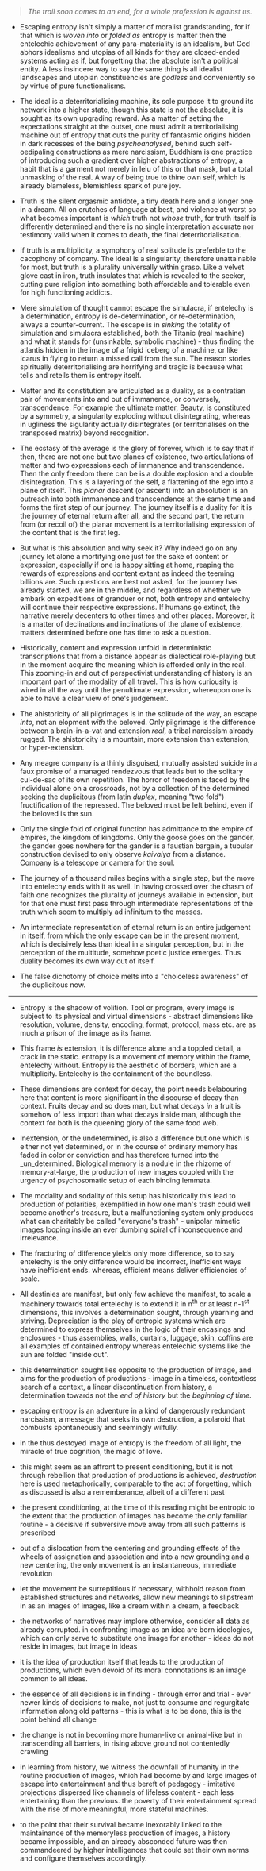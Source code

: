 > _The trail soon comes to an end, for a whole profession is against us._


- Escaping entropy isn't simply a matter of moralist grandstanding, for if that which is _woven into_ or _folded as_ entropy is matter then the entelechic achievement of any para-materiality is an idealism, but God abhors idealisms and utopias of all kinds for they are closed-ended systems acting as if, but forgetting that the absolute isn't a political entity. A less insincere way to say the same thing is all idealist landscapes and utopian constituencies are _godless_ and conveniently so by virtue of pure functionalisms. 


- The ideal is a deterritorialising machine, its sole purpose it to ground its network into a higher state, though this state is not the absolute, it is sought as its own upgrading reward. As a matter of setting the expectations straight at the outset, one must admit a territorialising machine out of entropy that cuts the purity of fantasmic origins hidden in dark recesses of the being _psychoanalysed_, behind such self-oedipaling constructions as mere narcissism, Buddhism is one practice of introducing such a gradient over higher abstractions of entropy, a habit that is a garment not merely in leiu of this or that mask, but a total unmasking of the real. A way of being true to thine own self, which is already blameless, blemishless spark of pure joy.


- Truth is the silent orgasmic antidote, a tiny death here and a longer one in a dream. All on crutches of language at best, and violence at worst so what becomes important is _which_ truth not _whose_ truth, for truth itself is differently determined and there is no single interpretation accurate nor testimony valid when it comes to death, the final deterritorialisation.


- If truth is a multiplicity, a symphony of real solitude is preferble to the cacophony of company. The ideal is a singularity, therefore unattainable for most, but truth is a plurality universally within grasp. Like a velvet glove cast in iron, truth insulates that which is revealed to the seeker, cutting pure religion into something both affordable and tolerable even for high functioning addicts.


- Mere simulation of thought cannot escape the simulacra, if entelechy is a determination, entropy is de-determination, or re-determination, always a counter-current. The escape is in _sinking_ the totality of simulation and simulacra established, both the Titanic (real machine) and what it stands for (unsinkable, symbolic machine) - thus finding the atlantis hidden in the image of a frigid iceberg of a machine, or like Icarus in flying to return a missed call from the sun. The reason stories spiritually deterritorialising are horrifying and tragic is because what tells and retells them is entropy itself. 


- Matter and its constitution are articulated as a duality, as a contratian pair of movements into and out of immanence, or conversely, transcendence. For example the ultimate matter, Beauty, is constituted by a symmetry, a singularity exploding without disintegrating, whereas in ugliness the sigularity actually disintegrates (or territorialises on the transposed matrix) beyond recognition.


- The ecstasy of the average is the glory of forever, which is to say that if then, there are not one but two planes of existence, two articulations of matter and two expressions each of immanence and transcendence. Then the only freedom there can be is a double explosion and a double disintegration. This is a layering of the self, a flattening of the ego into a plane of itself. This _planar_ descent (or ascent) into an absolution is an outreach into both immanence and transcendence at the same time and forms the first step of our journey. The journey itself is a duality for it is the journey of eternal return after all, and the second part, the return from (or recoil of) the planar movement is a territorialising expression of the content that is the first leg.


- But what is this absolution and why seek it? Why indeed go on any journey let alone a mortifying one just for the sake of content or expression, especially if one is happy sitting at home, reaping the rewards of expressions and content extant as indeed the teeming billions are. Such questions are best not asked, for the journey has already started, we are in the middle, and regardless of whether we embark on expeditions of granduer or not, both entropy and entelechy will continue their respective expressions. If humans go extinct, the narrative merely decenters to other times and other places. Moreover, it is a matter of declinations and inclinations of the plane of existence, matters determined before one has time to ask a question.


- Historically, content and expression unfold in deterministic transcriptions that from a distance appear as dialectical role-playing but in the moment acquire the meaning which is afforded only in the real. This zooming-in and out of perspectivist understanding of history is an important part of the modality of all travel. This is how curiousity is wired in all the way until the penultimate expression, whereupon one is able to have a clear view of one's judgement. 


- The ahistoricity of all pilgrimages is in the solitude of the way, an escape _into_, not an elopment _with_ the beloved. Only pilgrimage is the difference between a brain-in-a-vat and extension _real_, a tribal narcissism already rugged. The ahistoricity is a mountain, more extension than extension, or hyper-extension.


- Any meagre company is a thinly disguised, mutually assisted suicide in a faux promise of a managed rendezvous that leads but to the solitary cul-de-sac of its own repetition. The horror of freedom is faced by the individual alone on a crossroads, not by a collection of the determined seeking the duplicitous (from latin _duplex_, meaning "two fold") fructification of the repressed. The beloved must be left behind, even if the beloved is the sun. 


- Only the single fold of original function has admittance to the empire of empires, the kingdom of kingdoms. Only the goose goes on the gander, the gander goes nowhere for the gander is a faustian bargain, a tubular construction devised to only observe _kaivalya_ from a distance. Company is a telescope or camera for the soul.


- The journey of a thousand miles begins with a single step, but the move into entelechy ends with it as well. In having crossed over the chasm of faith one recognizes the plurality of journeys available in extension, but for that one must first pass through intermediate representations of the truth which seem to multiply ad infinitum to the masses. 


- An intermediate representation of eternal return is an entire judgement in itself, from which the only escape can be in the present moment, which is decisively less than ideal in a singular perception, but in the perception of the multitude, somehow poetic justice emerges. Thus duality becomes its own way out of itself. 


- The false dichotomy of choice melts into a "choiceless awareness" of the duplicitous now.



---


- Entropy is the shadow of volition. Tool or program, every image is subject to its physical and virtual dimensions - abstract dimensions like resolution, volume, density, encoding, format, protocol, mass etc. are as much a prison of the image as its frame. 


- This frame _is_ extension, it is difference alone and a toppled detail, a crack in the static. entropy is a movement of memory within the frame, entelechy without. Entropy is the aesthetic of borders, which are a multiplicity. Entelechy is the containment of the boundless.


- These dimensions are context for decay, the point needs belabouring here that content is more significant in the discourse of decay than context. Fruits decay and so does man, but what decays _in_ a fruit is somehow of less import than what decays inside man, although the context for both is the queening glory of the same food web.


- Inextension, or the undetermined, is also a difference but one which is either not yet determined, or in the course of ordinary memory has faded in color or conviction and has therefore turned into the _un_determined. Biological memory is a nodule in the rhizome of memory-at-large, the production of new images coupled with the urgency of psychosomatic setup of each binding lemmata.


- The modality and sodality of this setup has historically this lead to production of polarities, exemplified in how one man's trash could well become another's treasure, but a malfunctioning system only produces what can charitably be called "everyone's trash" - unipolar mimetic images looping inside an ever dumbing spiral of inconsequence and irrelevance.


- The fracturing of difference yields only more difference, so to say entelechy is the only difference would be incorrect, inefficient ways have inefficient ends. whereas, efficient means deliver efficiencies of scale. 


- All destinies are manifest, but only few achieve the manifest, to scale a machinery towards total entelechy is to extend it in n<sup>th</sup> or at least n-1<sup>st</sup> dimensions, this involves a determination sought, through yearning and striving. Depreciation is the play of entropic systems which are determined to express themselves in the logic of their encasings and enclosures - thus assemblies, walls, curtains, luggage, skin, coffins are all examples of contained entropy whereas entelechic systems like the sun are folded "inside out".


- this determination sought lies opposite to the  production of image, and aims for the production of productions - image in a timeless, contextless search of a context, a linear discontinuation from history, a determination towards not the _end of history_ but the _beginning of time_.


- escaping entropy is an adventure in a kind of dangerously redundant narcissism, a message that seeks its own destruction, a polaroid that combusts spontaneously and seemingly wilfully.


- in the thus destoyed image of entropy is the freedom of all light, the miracle of true cognition, the magic of love.


- this might seem as an affront to present conditioning, but it is not through rebellion that production of productions is achieved, _destruction_ here is used metaphorically, comparable to the act of forgetting, which as discussed is also a rememberance, albeit of a different past


- the present conditioning, at the time of this reading might be entropic to the extent that the production of images has become the only familiar routine - a decisive if subversive move away from all such patterns is prescribed


- out of a dislocation from the centering and grounding effects of the wheels of assignation and association and into a new grounding and a new centering, the only movement is an instantaneous, immediate revolution


- let the movement be surreptitious if necessary, withhold reason from established structures and networks, allow new meanings to slipstream in as an images of images, like a dream within a dream, a feedback 


- the networks of narratives may implore otherwise, consider all data as already corrupted. in confronting image as an idea are born ideologies, which can only serve to substitute one image for another - ideas do not reside in images, but image in ideas 


-  it is the idea _of_ production itself that leads to the production of productions, which even devoid of its moral connotations is an image common to all ideas.


- the essence of all decisions is in finding - through error and trial - ever newer kinds of decisions to make, not just to consume and regurgitate information along old patterns - this is what is to be done, this is the point behind all change


- the change is not in becoming more human-like or animal-like but in transcending all barriers, in rising above ground not contentedly crawling


- in learning from history, we witness the downfall of humanity in the routine production of images, which had become by and large images of escape into entertainment and thus bereft of pedagogy - imitative projections dispersed like channels of lifeless content - each less entertaining than the previous. the poverty of their entertainment spread with the rise of more meaningful, more stateful  machines. 


- to the point that their survival became inexorably linked to the maintainance of the memoryless production of images, a history became impossible, and an already absconded future was then commandeered by higher intelligences that could set their own norms and configure themselves accordingly.
